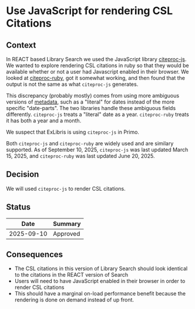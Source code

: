 # Use JavaScript for rendering CSL Citations

## Context

In REACT based Library Search we used the JavaScript library
[citeproc-js](https://github.com/Juris-M/citeproc-js). We wanted to explore
rendering CSL citations in ruby so that they would be available whether or not a
user had Javascript enabled in their browser. We looked at
[citeproc-ruby](https://github.com/inukshuk/citeproc-ruby), got it somewhat
working, and then found that the output is not the same as what `citeproc-js`
generates.

This discrepancy (probably mostly) comes from using more ambiguous versions of
[metadata](https://github.com/citation-style-language/schema/blob/master/schemas/input/csl-data.json),
such as a "literal" for dates instead of the more specific "date-parts". The two
libraries handle these ambiguous fields differently. `citeproc-js` treats a
"literal" date as a year. `citeproc-ruby` treats it has both a year and a month.

We suspect that ExLibris is using `citeproc-js` in Primo.

Both `citeproc-js` and `citeproc-ruby` are widely used and are similary
supported. As of September 10, 2025, `citeproc-js` was last updated March 15,
2025, and `citeproc-ruby` was last updated June 20, 2025.

## Decision

We will used `citeproc-js` to render CSL citations.

## Status

| Date       | Summary |
|------------|---------|
| 2025-09-10 | Approved  |

## Consequences

* The CSL citations in this version of Library Search should look identical to
    the citations in the REACT version of Search
* Users will need to have JavaScript enabled in their browser in order to render
    CSL citations
* This should have a marginal on-load performance benefit because the rendering
    is done on demand instead of up front.

